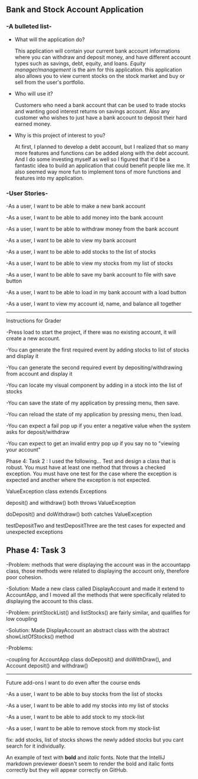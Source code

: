

## Bank and Stock Account Application

### -A **bulleted** list-
- What will the application do?

    This application will contain your current bank account informations where you can withdraw and deposit money, and have different account types such as savings, debt, equity, and loans.
    *Equity manager/management* is the aim for this application. this application also allows you to view current stocks on the stock market and buy or sell from the user's portfolio.
  
- Who will use it?

    Customers who need a bank account that can be used to trade stocks and wanting good interest returns on savings account. Also any customer who wishes to just have a bank account to deposit their hard earned money.

- Why is this project of interest to you?

    At first, I planned to develop a debt account, but I realized that so many more features and functions can be added along with the debt account. And I do some investing myself as well so I figured that it'd be a fantastic idea to build 
    an application that could benefit people like me. It also seemed way more fun to implement tons of more functions and features into my application. 


### -User Stories-
-As a user, I want to be able to make a new bank account

-As a user, I want to be able to add money into the bank account

-As a user, I want to be able to withdraw money from the bank account

-As a user, I want to be able to view my bank account

-As a user, I want to be able to add stocks to the list of stocks

-As a user, I want to be able to view my stocks from my list of stocks

-As a user, I want to be able to save my bank account to file with save button

-As a user, I want to be able to load in  my bank account with a load button

-As a user, I want to view my account id, name, and balance all together

------------------------------------------------------------------------------------
Instructions for Grader

-Press load to start the project, if there was no existing account, it will create a new account.

-You can generate the first required event by adding stocks to list of stocks and display it

-You can generate the second required event by depositing/withdrawing from account and display it

-You can locate my visual component by adding in a stock into the list of stocks

-You can save the state of my application by pressing menu, then save.

-You can reload the state of my application by pressing menu, then load.

-You can expect a fail pop up if you enter a negative value when the system asks for deposit/withdraw

-You can expect to get an invalid entry pop up if you say no to "viewing your account"




Phase 4: Task 2 : I used the following...
Test and design a class that is robust.  You must have at least one method that throws a checked
exception.  You must have one test for the case where the exception is expected and another where the exception is
not expected.

ValueException class extends Exceptions

deposit() and withdraw() both throws ValueException

doDeposit() and doWithdraw() both catches ValueException

testDepositTwo and testDepositThree are the test cases for expected and unexpected exceptions

## Phase 4: Task 3

-Problem: methods that were displaying the account was in the accountapp class, those methods were related to displaying
the account only, therefore poor cohesion.

-Solution: Made a new class called DisplayAccount and made it extend to AccountApp, and I moved all the methods that
were specifically related to displaying the account to this class.


-Problem: printStockList() and listStocks() are fairly similar, and qualifies for low coupling

-Solution: Made DisplayAccount an abstract class with the abstract showListOfStocks() method



-Problems:

-coupling for AccountApp class doDeposit() and doWithDraw(), and Account deposit() and withdraw()

------------------------------------------------------------------------------
Future add-ons I want to do even after the course ends

-As a user, I want to be able to buy stocks from the list of stocks

-As a user, I want to be able to add my stocks into my list of stocks

-As a user, I want to be able to add stock to my stock-list

-As a user, I want to be able to remove stock from my stock-list

fix:
add stocks, list of stocks shows the newly added stocks but you cant search for it individually.

An example of text with **bold** and *italic* fonts.  Note that the IntelliJ markdown previewer doesn't seem to render 
the bold and italic fonts correctly but they will appear correctly on GitHub.
